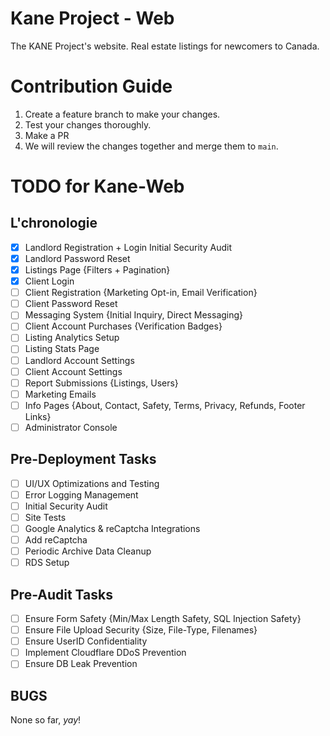# Kane Project - Web

The KANE Project's website. Real estate listings for newcomers to Canada.

# Contribution Guide

1. Create a feature branch to make your changes.
2. Test your changes thoroughly.
3. Make a PR
4. We will review the changes together and merge them to `main`.

# TODO for Kane-Web

## L'chronologie

- [x] Landlord Registration + Login Initial Security Audit
- [x] Landlord Password Reset
- [x] Listings Page {Filters + Pagination}
- [x] Client Login
- [ ] Client Registration {Marketing Opt-in, Email Verification}
- [ ] Client Password Reset
- [ ] Messaging System {Initial Inquiry, Direct Messaging}
- [ ] Client Account Purchases {Verification Badges}
- [ ] Listing Analytics Setup
- [ ] Listing Stats Page
- [ ] Landlord Account Settings
- [ ] Client Account Settings
- [ ] Report Submissions {Listings, Users}
- [ ] Marketing Emails
- [ ] Info Pages {About, Contact, Safety, Terms, Privacy, Refunds, Footer Links}
- [ ] Administrator Console

## Pre-Deployment Tasks

- [ ] UI/UX Optimizations and Testing
- [ ] Error Logging Management
- [ ] Initial Security Audit
- [ ] Site Tests
- [ ] Google Analytics & reCaptcha Integrations
- [ ] Add reCaptcha
- [ ] Periodic Archive Data Cleanup
- [ ] RDS Setup

## Pre-Audit Tasks

- [ ] Ensure Form Safety {Min/Max Length Safety, SQL Injection Safety}
- [ ] Ensure File Upload Security {Size, File-Type, Filenames}
- [ ] Ensure UserID Confidentiality
- [ ] Implement Cloudflare DDoS Prevention
- [ ] Ensure DB Leak Prevention

## BUGS

None so far, *yay*!